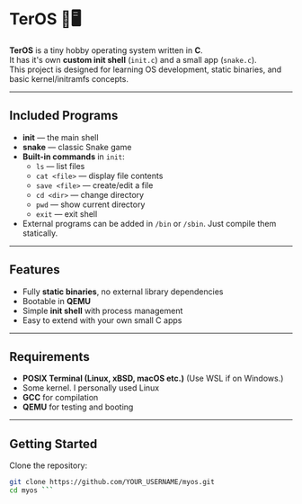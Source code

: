 # **TerOS** 🐍🖥️

**TerOS** is a tiny hobby operating system written in **C**.  
It has it's own **custom init shell** (`init.c`) and a small app (`snake.c`).  
This project is designed for learning OS development, static binaries, and basic kernel/initramfs concepts.

---

## **Included Programs**

- **init** — the main shell
- **snake** — classic Snake game
- **Built-in commands** in `init`:
  - `ls` — list files
  - `cat <file>` — display file contents
  - `save <file>` — create/edit a file
  - `cd <dir>` — change directory
  - `pwd` — show current directory
  - `exit` — exit shell
- External programs can be added in `/bin` or `/sbin`. Just compile them statically.

---

## **Features**

- Fully **static binaries**, no external library dependencies
- Bootable in **QEMU**
- Simple **init shell** with process management
- Easy to extend with your own small C apps

---

## **Requirements**

- **POSIX Terminal (Linux, xBSD, macOS etc.)** (Use WSL if on Windows.)
- Some kernel. I personally used Linux 
- **GCC** for compilation
- **QEMU** for testing and booting

---

## **Getting Started**

Clone the repository:

```bash
git clone https://github.com/YOUR_USERNAME/myos.git
cd myos ```
